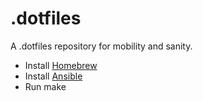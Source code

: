 # .dotfiles

A .dotfiles repository for mobility and sanity.

  - Install [Homebrew](http://brew.sh)
  - Install [Ansible](https://github.com/Homebrew/homebrew/blob/master/Library/Formula/ansible.rb)
  - Run make
